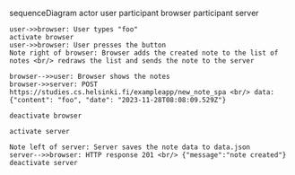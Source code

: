sequenceDiagram
    actor user
    participant browser
    participant server

    user->>browser: User types "foo"
    activate browser
    user->>browser: User presses the button
    Note right of browser: Browser adds the created note to the list of notes <br/> redraws the list and sends the note to the server
    
    browser-->>user: Browser shows the notes
    browser->>server: POST https://studies.cs.helsinki.fi/exampleapp/new_note_spa <br/> data: {"content": "foo", "date": "2023-11-28T08:08:09.529Z"}

    deactivate browser

    activate server

    Note left of server: Server saves the note data to data.json
    server-->>browser: HTTP response 201 <br/> {"message":"note created"}
    deactivate server